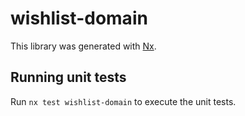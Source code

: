 # wishlist-domain

This library was generated with [Nx](https://nx.dev).

## Running unit tests

Run `nx test wishlist-domain` to execute the unit tests.
